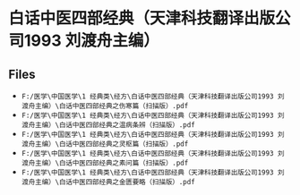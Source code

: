 # 白话中医四部经典（天津科技翻译出版公司1993 刘渡舟主编）

## Files

- `F:/医学\中国医学\1 经典类\经方\白话中医四部经典（天津科技翻译出版公司1993 刘渡舟主编）\白话中医四部经典之伤寒篇（扫描版）.pdf`
- `F:/医学\中国医学\1 经典类\经方\白话中医四部经典（天津科技翻译出版公司1993 刘渡舟主编）\白话中医四部经典之温病条辨（扫描版）.pdf`
- `F:/医学\中国医学\1 经典类\经方\白话中医四部经典（天津科技翻译出版公司1993 刘渡舟主编）\白话中医四部经典之灵枢篇（扫描版）.pdf`
- `F:/医学\中国医学\1 经典类\经方\白话中医四部经典（天津科技翻译出版公司1993 刘渡舟主编）\白话中医四部经典之素问篇（扫描版）.pdf`
- `F:/医学\中国医学\1 经典类\经方\白话中医四部经典（天津科技翻译出版公司1993 刘渡舟主编）\白话中医四部经典之金匮要略（扫描版）.pdf`
